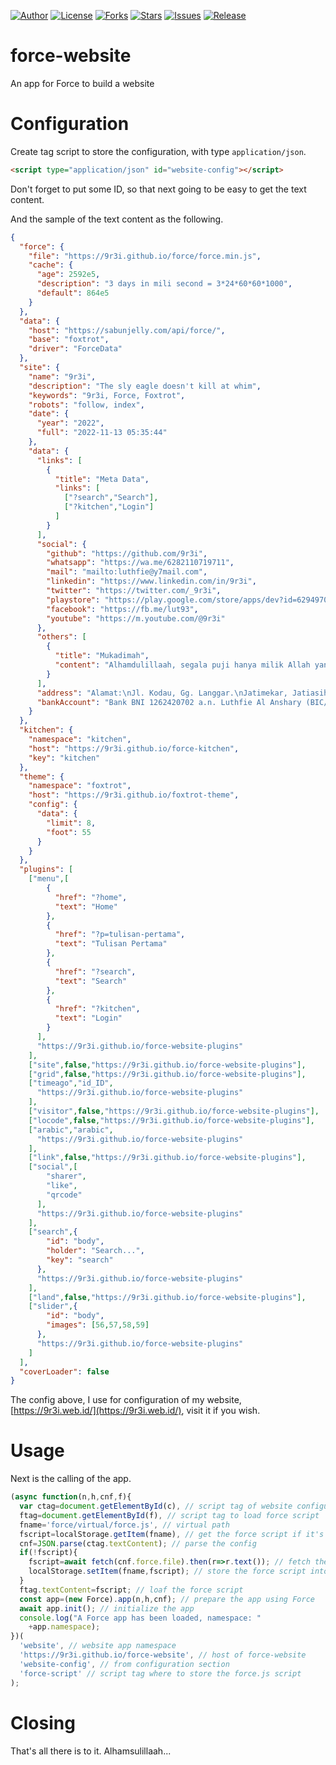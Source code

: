 
[![Author](https://img.shields.io/badge/author-9r3i-lightgrey.svg)](https://github.com/9r3i)
[![License](https://img.shields.io/github/license/9r3i/force-website.svg)](https://github.com/9r3i/force-website/blob/master/LICENSE)
[![Forks](https://img.shields.io/github/forks/9r3i/force-website.svg)](https://github.com/9r3i/force-website/network)
[![Stars](https://img.shields.io/github/stars/9r3i/force-website.svg)](https://github.com/9r3i/force-website/stargazers)
[![Issues](https://img.shields.io/github/issues/9r3i/force-website.svg)](https://github.com/9r3i/force-website/issues)
[![Release](https://img.shields.io/github/release/9r3i/force-website.svg)](https://github.com/9r3i/force-website/releases)


# force-website
An app for Force to build a website

# Configuration
Create tag script to store the configuration, with type ```application/json```.
```html
<script type="application/json" id="website-config"></script>
```
Don't forget to put some ID, so that next going to be easy to get the text content.

And the sample of the text content as the following.
```json
{
  "force": {
    "file": "https://9r3i.github.io/force/force.min.js",
    "cache": {
      "age": 2592e5,
      "description": "3 days in mili second = 3*24*60*60*1000",
      "default": 864e5
    }
  },
  "data": {
    "host": "https://sabunjelly.com/api/force/",
    "base": "foxtrot",
    "driver": "ForceData"
  },
  "site": {
    "name": "9r3i",
    "description": "The sly eagle doesn't kill at whim",
    "keywords": "9r3i, Force, Foxtrot",
    "robots": "follow, index",
    "date": {
      "year": "2022",
      "full": "2022-11-13 05:35:44"
    },
    "data": {
      "links": [
        {
          "title": "Meta Data",
          "links": [
            ["?search","Search"],
            ["?kitchen","Login"]
          ]
        }
      ],
      "social": {
        "github": "https://github.com/9r3i",
        "whatsapp": "https://wa.me/6282110719711",
        "mail": "mailto:luthfie@y7mail.com",
        "linkedin": "https://www.linkedin.com/in/9r3i",
        "twitter": "https://twitter.com/_9r3i",
        "playstore": "https://play.google.com/store/apps/dev?id=6294970245461974911",
        "facebook": "https://fb.me/lut93",
        "youtube": "https://m.youtube.com/@9r3i"
      },
      "others": [
        {
          "title": "Mukadimah",
          "content": "Alhamdulillaah, segala puji hanya milik Allah yang telah memberi segala kemudahan dan kenikmatan."
        }
      ],
      "address": "Alamat:\nJl. Kodau, Gg. Langgar.\nJatimekar, Jatiasih, Kota Bekasi, Jawa Barat, Indonesia",
      "bankAccount": "Bank BNI 1262420702 a.n. Luthfie Al Anshary (BIC/SWIFT:BNINIDJABKS)"
    }
  },
  "kitchen": {
    "namespace": "kitchen",
    "host": "https://9r3i.github.io/force-kitchen",
    "key": "kitchen"
  },
  "theme": {
    "namespace": "foxtrot",
    "host": "https://9r3i.github.io/foxtrot-theme",
    "config": {
      "data": {
        "limit": 8,
        "foot": 55
      }
    }
  },
  "plugins": [
    ["menu",[
        {
          "href": "?home",
          "text": "Home"
        },
        {
          "href": "?p=tulisan-pertama",
          "text": "Tulisan Pertama"
        },
        {
          "href": "?search",
          "text": "Search"
        },
        {
          "href": "?kitchen",
          "text": "Login"
        }
      ],
      "https://9r3i.github.io/force-website-plugins"
    ],
    ["site",false,"https://9r3i.github.io/force-website-plugins"],
    ["grid",false,"https://9r3i.github.io/force-website-plugins"],
    ["timeago","id_ID",
      "https://9r3i.github.io/force-website-plugins"
    ],
    ["visitor",false,"https://9r3i.github.io/force-website-plugins"],
    ["locode",false,"https://9r3i.github.io/force-website-plugins"],
    ["arabic","arabic",
      "https://9r3i.github.io/force-website-plugins"
    ],
    ["link",false,"https://9r3i.github.io/force-website-plugins"],
    ["social",[
        "sharer",
        "like",
        "qrcode"
      ],
      "https://9r3i.github.io/force-website-plugins"
    ],
    ["search",{
        "id": "body",
        "holder": "Search...",
        "key": "search"
      },
      "https://9r3i.github.io/force-website-plugins"
    ],
    ["land",false,"https://9r3i.github.io/force-website-plugins"],
    ["slider",{
        "id": "body",
        "images": [56,57,58,59]
      },
      "https://9r3i.github.io/force-website-plugins"
    ]
  ],
  "coverLoader": false
}
```
The config above, I use for configuration of my website, [https://9r3i.web.id/](https://9r3i.web.id/), visit it if you wish.

# Usage
Next is the calling of the app.
```js
(async function(n,h,cnf,f){
  var ctag=document.getElementById(c), // script tag of website configuration, see configuration section
  ftag=document.getElementById(f), // script tag to load force script
  fname='force/virtual/force.js', // virtual path
  fscript=localStorage.getItem(fname), // get the force script if it's stored yet
  cnf=JSON.parse(ctag.textContent); // parse the config
  if(!fscript){
    fscript=await fetch(cnf.force.file).then(r=>r.text()); // fetch the force.js file
    localStorage.setItem(fname,fscript); // store the force script into virtual file, so next time won't loaded anymore
  }
  ftag.textContent=fscript; // loaf the force script
  const app=(new Force).app(n,h,cnf); // prepare the app using Force
  await app.init(); // initialize the app
  console.log("A Force app has been loaded, namespace: "
    +app.namespace);
})(
  'website', // website app namespace
  'https://9r3i.github.io/force-website', // host of force-website
  'website-config', // from configuration section
  'force-script' // script tag where to store the force.js script
);
```

# Closing
That's all there is to it. Alhamsulillaah...



